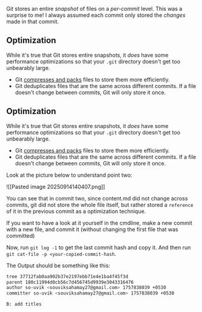Git stores an entire _snapshot_ of files on a _per-commit_ level. This was a surprise to me! I always assumed each commit only stored the _changes_ made in that commit.

## Optimization

While it's true that Git stores entire snapshots, it _does_ have some performance optimizations so that your `.git` directory doesn't get too unbearably large.

- Git [compresses and packs](https://git-scm.com/book/en/v2/Git-Internals-Packfiles) files to store them more efficiently.
- Git deduplicates files that are the same across different commits. If a file doesn't change between commits, Git will only store it once.

## Optimization

While it's true that Git stores entire snapshots, it _does_ have some performance optimizations so that your `.git` directory doesn't get too unbearably large.

- Git [compresses and packs](https://git-scm.com/book/en/v2/Git-Internals-Packfiles) files to store them more efficiently.
- Git deduplicates files that are the same across different commits. If a file doesn't change between commits, Git will only store it once.
  
Look at the picture below to understand point two:

![[Pasted image 20250914140407.png]]

You can see that in commit two, since content.md did not change across commits, git did not store the whole file itself, but rather stored a `reference` of it in the previous commit as a optimization technique. 

If you want to have a look at it yourself in the cmdline, make a new commit with a new file, and commit it (without changing the first file that was committed)

Now, run `git log -1` to get the last commit hash and copy it. And then run `git cat-file -p <your-copied-commit-hash`.

The Output should be something like this:

```bash
tree 37712fab0aa902b37e2197ebb71e4e1ba4f45f3d
parent 180c11994d0cb56c7d456745d9939e3043316476
author so-uvik <souviksahamay27@gmail.com> 1757838039 +0530
committer so-uvik <souviksahamay27@gmail.com> 1757838039 +0530

B: add titles
```

